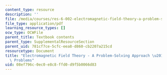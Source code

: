 ```yaml
---
content_type: resource
description: ''
file: /media/courses/res-6-002-electromagnetic-field-theory-a-problem-solving-approach-spring-2008/08ef796c0ec0e8c8ffd0d9f5b0066d83_MITRES_6_002S08_chp08_pset.pdf
file_type: application/pdf
learning_resource_types: []
ocw_type: OCWFile
parent_title: Textbook contents
parent_type: SupplementalResourceSection
parent_uid: 781cf7ce-5cfc-eea8-d860-cb2207a215cd
resourcetype: Document
title: "Electromagnetic Field Theory - A Problem-Solving Approach \u2013 Chapter 8:\
  \ Problems"
uid: 08ef796c-0ec0-e8c8-ffd0-d9f5b0066d83
---
```

